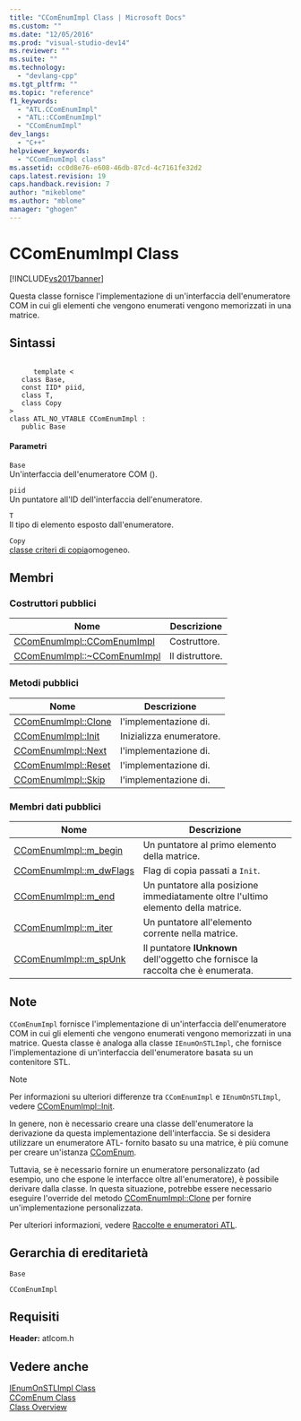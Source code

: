 ```yaml
---
title: "CComEnumImpl Class | Microsoft Docs"
ms.custom: ""
ms.date: "12/05/2016"
ms.prod: "visual-studio-dev14"
ms.reviewer: ""
ms.suite: ""
ms.technology: 
  - "devlang-cpp"
ms.tgt_pltfrm: ""
ms.topic: "reference"
f1_keywords: 
  - "ATL.CComEnumImpl"
  - "ATL::CComEnumImpl"
  - "CComEnumImpl"
dev_langs: 
  - "C++"
helpviewer_keywords: 
  - "CComEnumImpl class"
ms.assetid: cc0d8e76-e608-46db-87cd-4c7161fe32d2
caps.latest.revision: 19
caps.handback.revision: 7
author: "mikeblome"
ms.author: "mblome"
manager: "ghogen"
---
```

# CComEnumImpl Class
[!INCLUDE[vs2017banner](../../assembler/inline/includes/vs2017banner.md)]

Questa classe fornisce l'implementazione di un'interfaccia dell'enumeratore COM in cui gli elementi che vengono enumerati vengono memorizzati in una matrice.  
  
## Sintassi  
  
```  
  
      template <  
   class Base,  
   const IID* piid,  
   class T,  
   class Copy  
>  
class ATL_NO_VTABLE CComEnumImpl :   
   public Base  
```  
  
#### Parametri  
 `Base`  
 Un'interfaccia dell'enumeratore COM \(\).  
  
 `piid`  
 Un puntatore all'ID dell'interfaccia dell'enumeratore.  
  
 `T`  
 Il tipo di elemento esposto dall'enumeratore.  
  
 `Copy`  
 [classe criteri di copia](../../atl/atl-copy-policy-classes.md)omogeneo.  
  
## Membri  
  
### Costruttori pubblici  
  
|Nome|Descrizione|  
|----------|-----------------|  
|[CComEnumImpl::CComEnumImpl](../Topic/CComEnumImpl::CComEnumImpl.md)|Costruttore.|  
|[CComEnumImpl::~CComEnumImpl](../Topic/CComEnumImpl::~CComEnumImpl.md)|Il distruttore.|  
  
### Metodi pubblici  
  
|Nome|Descrizione|  
|----------|-----------------|  
|[CComEnumImpl::Clone](../Topic/CComEnumImpl::Clone.md)|l'implementazione di.|  
|[CComEnumImpl::Init](../Topic/CComEnumImpl::Init.md)|Inizializza enumeratore.|  
|[CComEnumImpl::Next](../Topic/CComEnumImpl::Next.md)|l'implementazione di.|  
|[CComEnumImpl::Reset](../Topic/CComEnumImpl::Reset.md)|l'implementazione di.|  
|[CComEnumImpl::Skip](../Topic/CComEnumImpl::Skip.md)|l'implementazione di.|  
  
### Membri dati pubblici  
  
|Nome|Descrizione|  
|----------|-----------------|  
|[CComEnumImpl::m\_begin](../Topic/CComEnumImpl::m_begin.md)|Un puntatore al primo elemento della matrice.|  
|[CComEnumImpl::m\_dwFlags](../Topic/CComEnumImpl::m_dwFlags.md)|Flag di copia passati a `Init`.|  
|[CComEnumImpl::m\_end](../Topic/CComEnumImpl::m_end.md)|Un puntatore alla posizione immediatamente oltre l'ultimo elemento della matrice.|  
|[CComEnumImpl::m\_iter](../Topic/CComEnumImpl::m_iter.md)|Un puntatore all'elemento corrente nella matrice.|  
|[CComEnumImpl::m\_spUnk](../Topic/CComEnumImpl::m_spUnk.md)|Il puntatore **IUnknown** dell'oggetto che fornisce la raccolta che è enumerata.|  
  
## Note  
 `CComEnumImpl` fornisce l'implementazione di un'interfaccia dell'enumeratore COM in cui gli elementi che vengono enumerati vengono memorizzati in una matrice.  Questa classe è analoga alla classe `IEnumOnSTLImpl`, che fornisce l'implementazione di un'interfaccia dell'enumeratore basata su un contenitore STL.  
  
> [!NOTE]
>  Per informazioni su ulteriori differenze tra `CComEnumImpl` e `IEnumOnSTLImpl`, vedere [CComEnumImpl::Init](../Topic/CComEnumImpl::Init.md).  
  
 In genere, non è necessario creare una classe dell'enumeratore la derivazione da questa implementazione dell'interfaccia.  Se si desidera utilizzare un enumeratore ATL\- fornito basato su una matrice, è più comune per creare un'istanza [CComEnum](../../atl/reference/ccomenum-class.md).  
  
 Tuttavia, se è necessario fornire un enumeratore personalizzato \(ad esempio, uno che espone le interfacce oltre all'enumeratore\), è possibile derivare dalla classe.  In questa situazione, potrebbe essere necessario eseguire l'override del metodo [CComEnumImpl::Clone](../Topic/CComEnumImpl::Clone.md) per fornire un'implementazione personalizzata.  
  
 Per ulteriori informazioni, vedere [Raccolte e enumeratori ATL](../../atl/atl-collections-and-enumerators.md).  
  
## Gerarchia di ereditarietà  
 `Base`  
  
 `CComEnumImpl`  
  
## Requisiti  
 **Header:** atlcom.h  
  
## Vedere anche  
 [IEnumOnSTLImpl Class](../../atl/reference/ienumonstlimpl-class.md)   
 [CComEnum Class](../../atl/reference/ccomenum-class.md)   
 [Class Overview](../../atl/atl-class-overview.md)